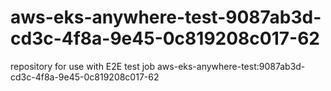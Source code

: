 # aws-eks-anywhere-test-9087ab3d-cd3c-4f8a-9e45-0c819208c017-62
repository for use with E2E test job aws-eks-anywhere-test:9087ab3d-cd3c-4f8a-9e45-0c819208c017-62
